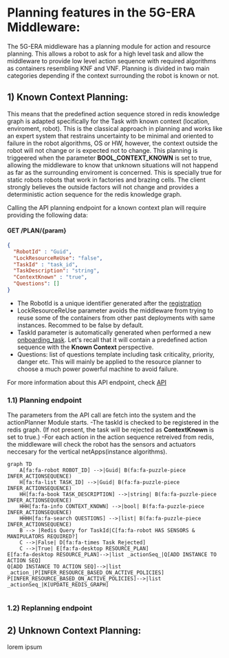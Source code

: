 
# Planning features in the 5G-ERA Middleware:

The 5G-ERA middleware has a planning module for action and resource planning. This allows a robot to ask for a high level task and allow the middleware to provide low level action sequence with required algorithms as containers resembling KNF and VNF. Planning is divided in two main categories depending if the context surrounding the robot is known or not.

## 1) Known Context Planning:

This means that the predefined action sequence stored in redis knowledge graph is adapted specifically for the Task with known context (location, enviroment, robot). This is the classical approach in planning and works like an expert system that restrains uncertainty to be minimal and oriented to failure in the robot algorithms, OS or HW, however, the context outside the robot will not change or is expected not to change. This planning is triggeered when the parameter **BOOL_CONTEXT_KNOWN** is set to true, allowing the middleware to know that unknown situations will not happend as far as the surrounding enviroment is concerned. This is specially true for static robots robots that work in factories and brazing cells. The client strongly believes the outside factors will not change and provides a deterministic action sequence for the redis knowledge graph.

Calling the API planning endpoint for a known context plan will require providing the following data:

#### GET /PLAN/{param}
```json
{
  "RobotId" : "Guid",
  "LockResourceReUse": "false",
  "TaskId" : "task_id",
  "TaskDescription": "string",
  "ContextKnown" : "true",
  "Questions": []
}
```

* The RobotId is a unique identifier generated after the [registration](https://github.com/5G-ERA/middleware/blob/main/docs/1_Middleware/3_Architecture/Gateway/ProposedInterface.md)
* LockResourceReUse parameter avoids the middleware from trying to reuse some of the containers from other past deployments with same instances. Recommed to be false by default.
* TaskId parameter is automatically generated when performed a new [onboarding_task](https://github.com/5G-ERA/middleware/blob/main/docs/1_Middleware/3_Architecture/RedisInterface/ProposedInterface.md). Let's recall that it will contain a predefined action sequence with the **Known Context** perspective.
* Questions: list of questions template including task criticality, priority, danger etc. This will mainly be applied to the resource planner to choose a much power powerful machine to avoid failure.

For more information about this API endpoint, check [API](https://github.com/5G-ERA/middleware/)

### 1.1) Planning endpoint
The parameters from the API call are fetch into the system and the actionPlanner Module starts. 
-The taskId is checked to be registered in the redis graph. (If not present, the task will be rejected as **ContextKnown** is set to true.)
-For each action in the action sequence retreived from redis, the middleware will check the robot has the sensors and actuators neccesary for the vertical netApps(instance algorithms).

```mermaid
graph TD
    A[fa:fa-robot ROBOT_ID] -->|Guid| B(fa:fa-puzzle-piece INFER_ACTIONSEQUENCE)
    H[fa:fa-list TASK_ID] -->|Guid| B(fa:fa-puzzle-piece INFER_ACTIONSEQUENCE)
    HH[fa:fa-book TASK_DESCRIPTION] -->|string| B(fa:fa-puzzle-piece INFER_ACTIONSEQUENCE)
    HHH[fa:fa-info CONTEXT_KNOWN] -->|bool| B(fa:fa-puzzle-piece INFER_ACTIONSEQUENCE)
    HHHH[fa:fa-search QUESTIONS] -->|list| B(fa:fa-puzzle-piece INFER_ACTIONSEQUENCE)
    B --> |Redis Query for TaskId|C[fa:fa-robot HAS SENSORS & MANIPULATORS REQUIRED?]
    C -->|False| D[fa:fa-times Task Rejected]
    C -->|True| E[fa:fa-desktop RESOURCE_PLAN]
E[fa:fa-desktop RESOURCE_PLAN]-->|list _actionSeq_|Q[ADD INSTANCE TO ACTION SEQ]
Q[ADD INSTANCE TO ACTION SEQ]-->|list _action_|P[INFER_RESOURCE_BASED_ON_ACTIVE_POLICIES]
P[INFER_RESOURCE_BASED_ON_ACTIVE_POLICIES]-->|list _actionSeq_|K[UPDATE_REDIS_GRAPH]


```

### 1.2) Replanning endpoint

## 2) Unknown Context Planning:

lorem ipsum

